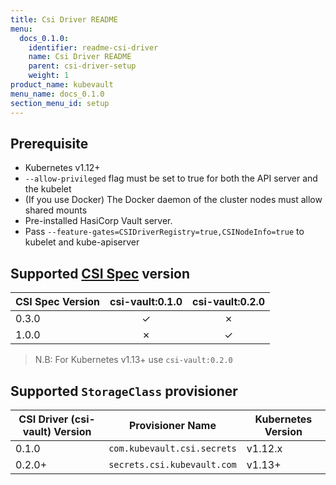 ```yaml
---
title: Csi Driver README
menu:
  docs_0.1.0:
    identifier: readme-csi-driver
    name: Csi Driver README
    parent: csi-driver-setup
    weight: 1
product_name: kubevault
menu_name: docs_0.1.0
section_menu_id: setup
---
```



## Prerequisite

- Kubernetes v1.12+
- `--allow-privileged` flag must be set to true for both the API server and the kubelet
- (If you use Docker) The Docker daemon of the cluster nodes must allow shared mounts
- Pre-installed HasiCorp Vault server.
- Pass `--feature-gates=CSIDriverRegistry=true,CSINodeInfo=true` to kubelet and kube-apiserver


## Supported [CSI Spec](https://github.com/container-storage-interface/spec) version

| CSI Spec Version | csi-vault:0.1.0 | csi-vault:0.2.0  |
| ---------------- | :----------:    | :-----------:    |
| 0.3.0            |   &#10003;      |  &#10007;        |
| 1.0.0            |   &#10007;      |  &#10003;        |

> N.B: For Kubernetes v1.13+ use `csi-vault:0.2.0`

## Supported `StorageClass` provisioner

| CSI Driver (csi-vault) Version | Provisioner Name            |  Kubernetes Version |
| ------------------------------ | --------------------------- | ------------------- |
| 0.1.0                          | `com.kubevault.csi.secrets` |  v1.12.x            |
| 0.2.0+                         | `secrets.csi.kubevault.com` |  v1.13+             |